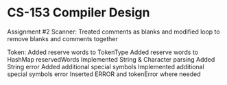 # CS-153 Compiler Design
Assignment #2
Scanner:
Treated comments as blanks and modified loop to remove blanks and comments together

Token:
Added reserve words to TokenType
Added reserve words to HashMap reservedWords
Implemented String & Character parsing
Added String error
Added additional special symbols
Implemented additional special symbols error
Inserted ERROR and tokenError where needed
